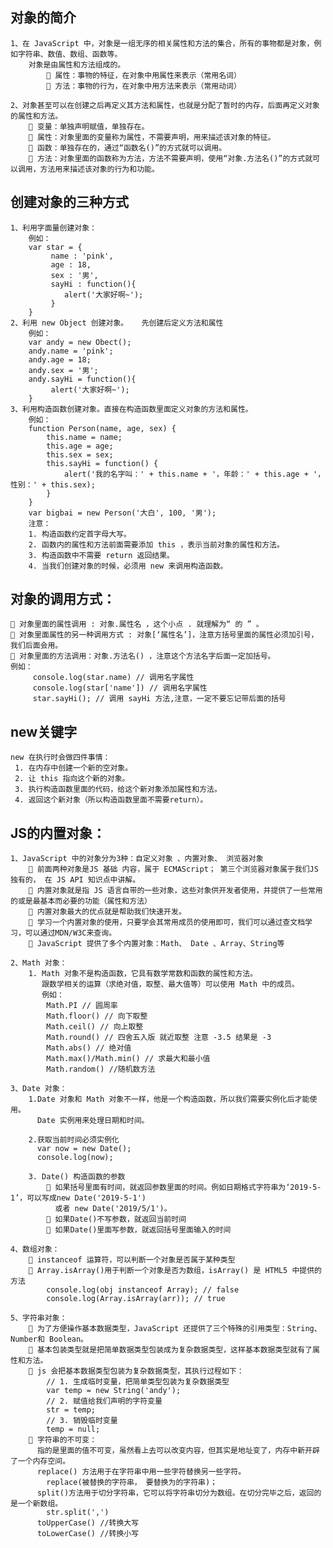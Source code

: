 

## 对象的简介
    1、在 JavaScript 中，对象是一组无序的相关属性和方法的集合，所有的事物都是对象，例如字符串、数值、数组、函数等。
        对象是由属性和方法组成的。
             属性：事物的特征，在对象中用属性来表示（常用名词）
             方法：事物的行为，在对象中用方法来表示（常用动词）

    2、对象甚至可以在创建之后再定义其方法和属性，也就是分配了暂时的内存，后面再定义对象的属性和方法。
         变量：单独声明赋值，单独存在。
         属性：对象里面的变量称为属性，不需要声明，用来描述该对象的特征。
         函数：单独存在的，通过“函数名()”的方式就可以调用。
         方法：对象里面的函数称为方法，方法不需要声明，使用“对象.方法名()”的方式就可以调用，方法用来描述该对象的行为和功能。


## 创建对象的三种方式
    1、利用字面量创建对象：
        例如：
        var star = {
             name : 'pink',
             age : 18,
             sex : '男',
             sayHi : function(){
                alert('大家好啊~');
             }
        }
    2、利用 new Object 创建对象。   先创建后定义方法和属性
        例如：
        var andy = new Obect();
        andy.name = 'pink';
        andy.age = 18;
        andy.sex = '男';
        andy.sayHi = function(){
             alert('大家好啊~');
        }
    3、利用构造函数创建对象。直接在构造函数里面定义对象的方法和属性。
        例如：
        function Person(name, age, sex) {
            this.name = name;
            this.age = age;
            this.sex = sex;
            this.sayHi = function() {
                alert('我的名字叫：' + this.name + '，年龄：' + this.age + '，性别：' + this.sex);
            } 
        }
        var bigbai = new Person('大白', 100, '男');
        注意：
        1. 构造函数约定首字母大写。 
        2. 函数内的属性和方法前面需要添加 this ，表示当前对象的属性和方法。
        3. 构造函数中不需要 return 返回结果。
        4. 当我们创建对象的时候，必须用 new 来调用构造函数。


## 对象的调用方式：
     对象里面的属性调用 : 对象.属性名 ，这个小点 . 就理解为“ 的 ” 。
     对象里面属性的另一种调用方式 : 对象[‘属性名’]，注意方括号里面的属性必须加引号，我们后面会用。
     对象里面的方法调用：对象.方法名() ，注意这个方法名字后面一定加括号。
    例如：
         console.log(star.name) // 调用名字属性
         console.log(star['name']) // 调用名字属性
         star.sayHi(); // 调用 sayHi 方法,注意，一定不要忘记带后面的括号


## new关键字
    new 在执行时会做四件事情：
     1. 在内存中创建一个新的空对象。 
     2. 让 this 指向这个新的对象。 
     3. 执行构造函数里面的代码，给这个新对象添加属性和方法。 
     4. 返回这个新对象（所以构造函数里面不需要return）。

## JS的内置对象：
    1、JavaScript 中的对象分为3种：自定义对象 、内置对象、 浏览器对象
         前面两种对象是JS 基础 内容，属于 ECMAScript； 第三个浏览器对象属于我们JS 独有的， 在 JS API 知识点中讲解。
         内置对象就是指 JS 语言自带的一些对象，这些对象供开发者使用，并提供了一些常用的或是最基本而必要的功能（属性和方法）
         内置对象最大的优点就是帮助我们快速开发。
         学习一个内置对象的使用，只要学会其常用成员的使用即可，我们可以通过查文档学习，可以通过MDN/W3C来查询。
         JavaScript 提供了多个内置对象：Math、 Date 、Array、String等

    2、Math 对象：
        1. Math 对象不是构造函数，它具有数学常数和函数的属性和方法。
           跟数学相关的运算（求绝对值，取整、最大值等）可以使用 Math 中的成员。
           例如：
            Math.PI // 圆周率
            Math.floor() // 向下取整
            Math.ceil() // 向上取整
            Math.round() // 四舍五入版 就近取整 注意 -3.5 结果是 -3 
            Math.abs() // 绝对值
            Math.max()/Math.min() // 求最大和最小值
            Math.random() //随机数方法

    3、Date 对象：
        1.Date 对象和 Math 对象不一样，他是一个构造函数，所以我们需要实例化后才能使用。
          Date 实例用来处理日期和时间。
        
        2.获取当前时间必须实例化
          var now = new Date();
          console.log(now);

        3. Date() 构造函数的参数
             如果括号里面有时间，就返回参数里面的时间。例如日期格式字符串为‘2019-5-1’，可以写成new Date('2019-5-1') 
              或者 new Date('2019/5/1')。
             如果Date()不写参数，就返回当前时间
             如果Date()里面写参数，就返回括号里面输入的时间

    4、数组对象：
         instanceof 运算符，可以判断一个对象是否属于某种类型
         Array.isArray()用于判断一个对象是否为数组，isArray() 是 HTML5 中提供的方法
            console.log(obj instanceof Array); // false
            console.log(Array.isArray(arr)); // true
    
    5、字符串对象：
         为了方便操作基本数据类型，JavaScript 还提供了三个特殊的引用类型：String、Number和 Boolean。
         基本包装类型就是把简单数据类型包装成为复杂数据类型，这样基本数据类型就有了属性和方法。
         js 会把基本数据类型包装为复杂数据类型，其执行过程如下：
            // 1. 生成临时变量，把简单类型包装为复杂数据类型
            var temp = new String('andy');
            // 2. 赋值给我们声明的字符变量
            str = temp;
            // 3. 销毁临时变量
            temp = null;
         字符串的不可变：
          指的是里面的值不可变，虽然看上去可以改变内容，但其实是地址变了，内存中新开辟了一个内存空间。
          replace() 方法用于在字符串中用一些字符替换另一些字符。
            replace(被替换的字符串， 要替换为的字符串)；
          split()方法用于切分字符串，它可以将字符串切分为数组。在切分完毕之后，返回的是一个新数组。
            str.split(',')
          toUpperCase() //转换大写
          toLowerCase() //转换小写
